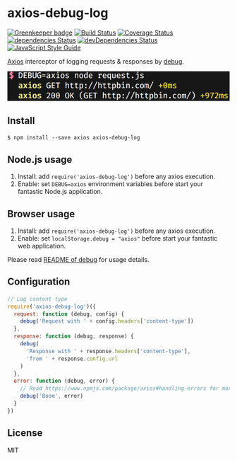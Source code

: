 # axios-debug-log

[![Greenkeeper badge](https://badges.greenkeeper.io/Gerhut/axios-debug-log.svg)](https://greenkeeper.io/)
[![Build Status](https://travis-ci.org/Gerhut/axios-debug-log.svg?branch=master)](https://travis-ci.org/Gerhut/axios-debug-log)
[![Coverage Status](https://coveralls.io/repos/github/Gerhut/axios-debug-log/badge.svg?branch=master)](https://coveralls.io/github/Gerhut/axios-debug-log?branch=master)
[![dependencies Status](https://david-dm.org/Gerhut/axios-debug-log/status.svg)](https://david-dm.org/Gerhut/axios-debug-log)
[![devDependencies Status](https://david-dm.org/Gerhut/axios-debug-log/dev-status.svg)](https://david-dm.org/Gerhut/axios-debug-log?type=dev)
[![JavaScript Style Guide](https://img.shields.io/badge/code%20style-standard-brightgreen.svg)](http://standardjs.com/)

[Axios](https://www.npmjs.com/package/axios) interceptor of logging requests &amp; responses by [debug](https://www.npmjs.com/package/debug).

![Screenshot](screenshot.png "Screenshot")

## Install 

    $ npm install --save axios axios-debug-log
    
## Node.js usage

1. Install: add `require('axios-debug-log')` before any axios execution.
2. Enable: set `DEBUG=axios` environment variables before start your fantastic Node.js application.

## Browser usage

1. Install: add `require('axios-debug-log')` before any axios execution.
2. Enable: set `localStorage.debug = "axios"` before start your fantastic web application.

Please read [README of debug](https://github.com/visionmedia/debug#readme) for usage details.

## Configuration

```javascript
// Log content type
require('axios-debug-log')({
  request: function (debug, config) {
    debug('Request with ' + config.headers['content-type'])
  },
  response: function (debug, response) {
    debug(
      'Response with ' + response.headers['content-type'],
      'from ' + response.config.url
    )
  },
  error: function (debug, error) {
    // Read https://www.npmjs.com/package/axios#handling-errors for more info
    debug('Boom', error)
  }
})
```

## License

MIT
